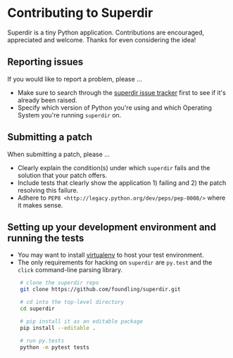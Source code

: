 # Contributing to Superdir

Superdir is a tiny Python application. Contributions are encouraged, appreciated and welcome. Thanks for even considering the idea!

## Reporting issues

If you would like to report a problem, please ...

- Make sure to search through the [superdir issue tracker](https://github.com/foundling/superdir/issues) first to see if it's already been raised.
- Specify which version of Python you're using and which Operating System you're running `superdir` on.

## Submitting a patch

When submitting a patch, please ...

- Clearly explain the condition(s) under which `superdir` fails and the solution that your patch offers.
- Include tests that clearly show the application 1) failing and 2) the patch resolving this failure.
- Adhere to `PEP8 <http://legacy.python.org/dev/peps/pep-0008/>` where it makes sense.

## Setting up your development environment and running the tests

- You may want to install [virtualenv](https://virtualenv.pypa.io/en/stable/) to host your test environment.
- The only requirements for hacking on `superdir` are `py.test` and the `click` command-line parsing library. 

````bash
    # clone the superdir repo
    git clone https://github.com/foundling/superdir.git

    # cd into the top-level directory 
    cd superdir

    # pip install it as an editable package
    pip install --editable .

    # run py.tests
    python -m pytest tests 
````

